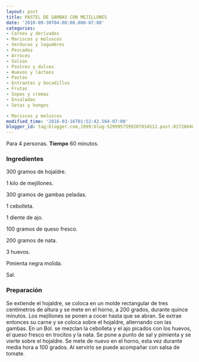 ```yaml
---
layout: post
title: PASTEL DE GAMBAS CON MEJILLONES
date: '2010-09-30T04:00:00.000-07:00'
categories:
- Carnes y derivados
- Mariscos y moluscos
- Verduras y legumbres
- Pescados
- Arroces
- Salsas
- Postres y dulces
- Huevos y lácteos
- Pastas
- Entrantes y bocadillos
- Frutas
- Sopas y cremas
- Ensaladas
- Setas y hongos

- Mariscos y moluscos
modified_time: '2016-03-16T01:52:42.564-07:00'
blogger_id: tag:blogger.com,1999:blog-5299957599287034512.post-817260401615994525
---
```


Para 4 personas.
<b>Tiempo</b> 60 minutos.

<h3>Ingredientes</h3>

300 gramos de hojaldre.

1 kilo de mejillones.

300 gramos de gambas peladas.

1 cebolleta.

1 diente de ajo.

100 gramos de queso fresco.

200 gramos de nata.

3 huevos.

Pimienta negra molida.

Sal.

<h3>Preparación</h3>

Se extiende el hojaldre, se coloca en un molde rectangular de tres centímetros de altura y se mete en el horno, a 200 grados, durante quince minutos. Los mejillones se ponen a cocer hasta que se abran. Se extrae entonces su carne y se coloca sobre el hojaldre, alternando con las gambas. En un Bol. se mezclan la cebolleta y el ajo picados con los huevos, el queso fresco en trocitos y la nata. Se pone a punto de sal y pimienta y se vierte sobre el hojaldre. Se mete de nuevo en el horno, esta vez durante media hora a 100 grados. Al servirlo se puede acompañar con salsa de tomate.

